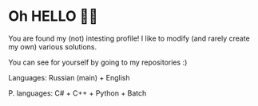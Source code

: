 # Oh HELLO 👋👋

You are found my (not) intesting profile!
I like to modify (and rarely create my own) various solutions. 

You can see for yourself by going to my repositories :)

Languages: Russian (main) + English

P. languages: C# + C++ + Python + Batch
